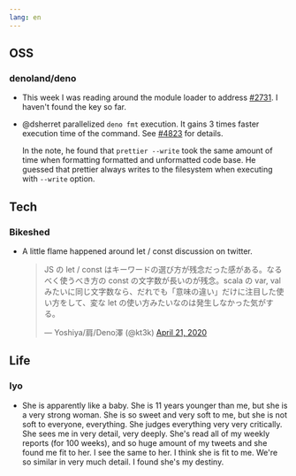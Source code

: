 ```yaml
---
lang: en
---
```


## OSS

### denoland/deno

- This week I was reading around the module loader to address [#2731](https://github.com/denoland/deno/issues/2731). I haven't found the key so far.

- @dsherret parallelized `deno fmt` execution. It gains 3 times faster execution time of the command. See [#4823](https://github.com/denoland/deno/pull/4823) for details.

  In the note, he found that `prettier --write` took the same amount of time when formatting formatted and unformatted code base. He guessed that prettier always writes to the filesystem when executing with `--write` option.

## Tech

### Bikeshed

- A little flame happened around let / const discussion on twitter.

  <blockquote class="twitter-tweet"><p lang="ja" dir="ltr">JS の let / const はキーワードの選び方が残念だった感がある。なるべく使うべき方の const の文字数が長いのが残念。scala の var, val みたいに同じ文字数なら、だれでも「意味の違い」だけに注目した使い方をして、変な let の使い方みたいなのは発生しなかった気がする。</p>&mdash; Yoshiya/肩/Deno澤 (@kt3k) <a href="https://twitter.com/kt3k/status/1252575511022206976?ref_src=twsrc%5Etfw">April 21, 2020</a></blockquote> <script async src="https://platform.twitter.com/widgets.js" charset="utf-8"></script>

## Life

### Iyo

- She is apparently like a baby. She is 11 years younger than me, but she is a very strong woman. She is so sweet and very soft to me, but she is not soft to everyone, everything. She judges everything very very critically. She sees me in very detail, very deeply. She's read all of my weekly reports (for 100 weeks), and so huge amount of my tweets and she found me fit to her. I see the same to her. I think she is fit to me. We're so similar in very much detail. I found she's my destiny.
